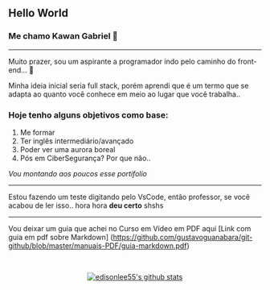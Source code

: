 ## Hello World
### Me chamo Kawan Gabriel 👋
***
Muito prazer, sou um aspirante a programador indo pelo caminho do front-end... &#x1F341;

Minha ideia inicial seria full stack, porém aprendi que é um termo que se adapta ao quanto você conhece em meio ao lugar que você trabalha..

### Hoje tenho alguns objetivos como base:

1. Me formar
2. Ter inglês intermediário/avançado
3. Poder ver uma aurora boreal
4. Pós em CiberSegurança? Por que não..

*Vou montando aos poucos esse portífolio*
***
Estou fazendo um teste digitando pelo VsCode, então professor, se você acabou de ler isso.. hora hora **deu certo** shshs
***
Vou deixar um guia que achei no Curso em Vídeo em PDF aqui [Link com guia em pdf sobre Markdown] (https://github.com/gustavoguanabara/git-github/blob/master/manuais-PDF/guia-markdown.pdf)

<br>
<p align="center">
  <a href="https://github.com/Napolitano19"><img src="https://github-readme-stats.vercel.app/api?username=Napolitano19&hide_border=true&show_icons=true&theme=dark" alt="edisonlee55's github stats"></a>
</p>
<br>

